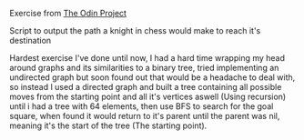 Exercise from [The Odin Project](https://www.theodinproject.com/lessons/ruby-knights-travails)

Script to output the path a knight in chess would make to reach it's destination

Hardest exercise I've done until now, I had a hard time wrapping my head around graphs and its similarities to a binary tree, tried
implementing an undirected graph but soon found out that would be a headache to deal with, so instead I used a directed graph and
built a tree containing all possible moves from the starting point and all it's vertices aswell (Using recursion) until i had a
tree with 64 elements, then use BFS to search for the goal square, when found it would return to it's parent until the parent was nil,
meaning it's the start of the tree (The starting point).
